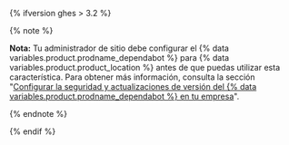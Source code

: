 {% ifversion ghes > 3.2 %}

{% note %}

**Nota:** Tu administrador de sitio debe configurar el {% data variables.product.prodname_dependabot %} para {% data variables.product.product_location %} antes de que puedas utilizar esta característica. Para obtener más información, consulta la sección "[Configurar la seguridad y actualizaciones de versión del {% data variables.product.prodname_dependabot %} en tu empresa](/admin/github-actions/enabling-github-actions-for-github-enterprise-server/setting-up-dependabot-updates)".

{% endnote %}

{% endif %}
